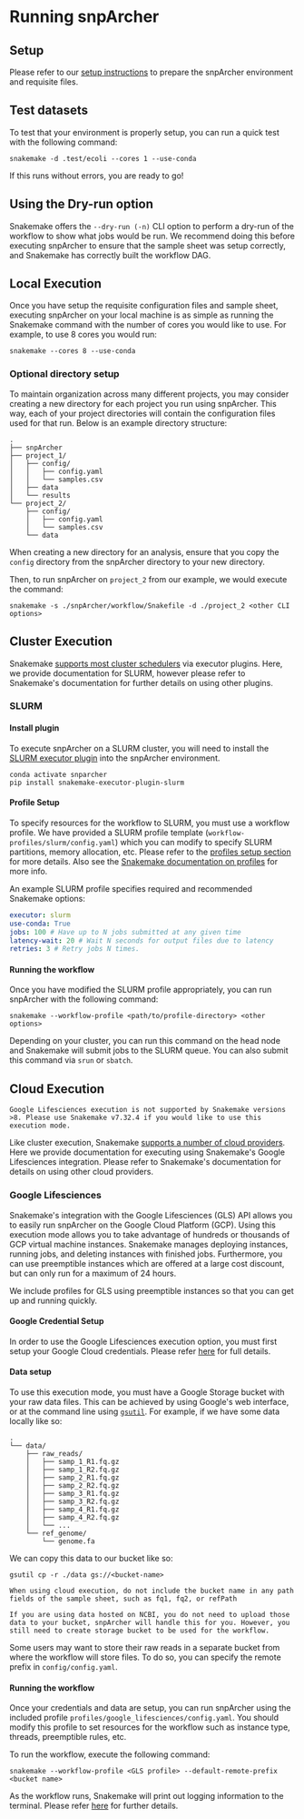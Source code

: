 # Running snpArcher
## Setup
Please refer to our [setup instructions](./setup.md) to prepare the snpArcher environment and requisite files. 
## Test datasets
To test that your environment is properly setup, you can run a quick test with the following command:
```
snakemake -d .test/ecoli --cores 1 --use-conda
```
If this runs without errors, you are ready to go!
## Using the Dry-run option
Snakemake offers the `--dry-run (-n)` CLI option to perform a dry-run of the workflow to show what jobs would be run. We recommend doing this before executing snpArcher to ensure that the sample sheet was setup correctly, and Snakemake has correctly built the workflow DAG.
## Local Execution
Once you have setup the requisite configuration files and sample sheet, executing snpArcher on your local machine is as simple as running the Snakemake command with the number of cores you would like to use. For example, to use 8 cores you would run:
```
snakemake --cores 8 --use-conda
```

### Optional directory setup 
To maintain organization across many different projects, you may consider creating a new directory for each project you run using snpArcher. This way, each of your project directories will contain the configuration files used for that run. Below is an example directory structure:

```
.
├── snpArcher
├── project_1/
│   ├── config/
│   │   ├── config.yaml
│   │   └── samples.csv
│   ├── data
│   └── results
└── project_2/
    ├── config/
    │   ├── config.yaml
    │   └── samples.csv
    └── data
```

When creating a new directory for an analysis, ensure that you copy the `config` directory from the snpArcher directory to your new directory.

Then, to run snpArcher on `project_2` from our example, we would execute the command:
```
snakemake -s ./snpArcher/workflow/Snakefile -d ./project_2 <other CLI options>
```

## Cluster Execution
Snakemake [supports most cluster schedulers](https://snakemake.github.io/snakemake-plugin-catalog/) via executor plugins. Here, we provide documentation for SLURM, however please refer to Snakemake's documentation for further details on using other plugins.
### SLURM
#### Install plugin
To execute snpArcher on a SLURM cluster, you will need to install the [SLURM executor plugin](https://snakemake.github.io/snakemake-plugin-catalog/plugins/executor/slurm.html) into the snpArcher environment.
```shell
conda activate snparcher
pip install snakemake-executor-plugin-slurm
```
#### Profile Setup
To specify resources for the workflow to SLURM, you must use a workflow profile. We have provided a SLURM profile template (`workflow-profiles/slurm/config.yaml`) which you can modify to specify SLURM partitions, memory allocation, etc. Please refer to the [profiles setup section](./setup.md#resources) for more details. Also see the [Snakemake documentation on profiles](https://snakemake.readthedocs.io/en/stable/executing/cli.html#profiles) for more info.

An example SLURM profile specifies required and recommended Snakemake options:
```yaml
executor: slurm
use-conda: True
jobs: 100 # Have up to N jobs submitted at any given time
latency-wait: 20 # Wait N seconds for output files due to latency
retries: 3 # Retry jobs N times.
```

#### Running the workflow
Once you have modified the SLURM profile appropriately, you can run snpArcher with the following command:
```shell
snakemake --workflow-profile <path/to/profile-directory> <other options>
```
Depending on your cluster, you can run this command on the head node and Snakemake will submit jobs to the SLURM queue. You can also submit this command via `srun` or `sbatch`.

## Cloud Execution
```{warning}
Google Lifesciences execution is not supported by Snakemake versions >8. Please use Snakemake v7.32.4 if you would like to use this execution mode.
```
Like cluster execution, Snakemake [supports a number of cloud providers](https://snakemake.readthedocs.io/en/stable/executing/cloud.html). Here we provide documentation for executing using Snakemake's Google Lifesciences integration. Please refer to Snakemake's documentation for details on using other cloud providers.
### Google Lifesciences
Snakemake's integration with the Google Lifesciences (GLS) API allows you to easily run snpArcher on the Google Cloud Platform (GCP). Using this execution mode allows you to take advantage of hundreds or thousands of GCP virtual machine instances. Snakemake manages deploying instances, running jobs, and deleting instances with finished jobs. Furthermore, you can use preemptible instances which are offered at a large cost discount, but can only run for a maximum of 24 hours. 

We include profiles for GLS using preemptible instances so that you can get up and running quickly.
#### Google Credential Setup
In order to use the Google Lifesciences execution option, you must first setup your Google Cloud credentials. Please refer [here](https://snakemake.readthedocs.io/en/stable/executor_tutorial/google_lifesciences.html#credentials) for full details.
#### Data setup
To use this execution mode, you must have a Google Storage bucket with your raw data files. This can be achieved by using Google's web interface, or at the command line using [`gsutil`](https://cloud.google.com/storage/docs/gsutil). For example, if we have some data locally like so:
```
.
└── data/
    ├── raw_reads/
    │   ├── samp_1_R1.fq.gz
    │   ├── samp_1_R2.fq.gz
    │   ├── samp_2_R1.fq.gz
    │   ├── samp_2_R2.fq.gz
    │   ├── samp_3_R1.fq.gz
    │   ├── samp_3_R2.fq.gz
    │   ├── samp_4_R1.fq.gz
    │   ├── samp_4_R2.fq.gz
    │   └── ...
    └── ref_genome/
        └── genome.fa
```

We can copy this data to our bucket like so:
```
gsutil cp -r ./data gs://<bucket-name>
```

```{note}
When using cloud execution, do not include the bucket name in any path fields of the sample sheet, such as fq1, fq2, or refPath
```
```{note}
If you are using data hosted on NCBI, you do not need to upload those data to your bucket, snpArcher will handle this for you. However, you still need to create storage bucket to be used for the workflow.
```

Some users may want to store their raw reads in a separate bucket from where the workflow will store files. To do so, you can specify the remote prefix in `config/config.yaml`.

#### Running the workflow
Once your credentials and data are setup, you can run snpArcher using the included profile `profiles/google_lifesciences/config.yaml`. You should modify this profile to set resources for the workflow such as instance type, threads, preemptible rules, etc.  

To run the workflow, execute the following command:
```
snakemake --workflow-profile <GLS profile> --default-remote-prefix <bucket name>
```

As the workflow runs, Snakemake will print out logging information to the terminal. Please refer [here](https://snakemake.readthedocs.io/en/stable/executor_tutorial/google_lifesciences.html#step-5-debugging) for further details.
